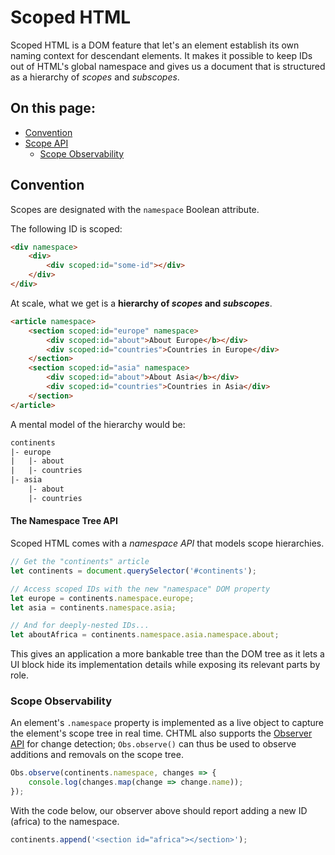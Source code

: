 # Scoped HTML

Scoped HTML is a DOM feature that let's an element establish its own naming context for descendant elements. It makes it possible to keep IDs out of HTML's global namespace and gives us a document that is structured as a hierarchy of *scopes* and *subscopes*.

## On this page:
+ [Convention](#convention)
+ [Scope API](#scope-api)
  + [Scope Observability](#scope-observability)

## Convention

Scopes are designated with the `namespace` Boolean attribute.

The following ID is scoped:

```html
<div namespace>
    <div>
        <div scoped:id="some-id"></div>
    </div>
</div>
```

At scale, what we get is a **hierarchy of *scopes* and *subscopes***.

```html
<article namespace>
    <section scoped:id="europe" namespace>
        <div scoped:id="about">About Europe</b></div>
        <div scoped:id="countries">Countries in Europe</div>
    </section>
    <section scoped:id="asia" namespace>
        <div scoped:id="about">About Asia</b></div>
        <div scoped:id="countries">Countries in Asia</div>
    </section>
</article>
```

A mental model of the hierarchy would be:

```html
continents
|- europe
|   |- about
|   |- countries
|- asia
    |- about
    |- countries
```

#### The Namespace Tree API

Scoped HTML comes with a *namespace API* that models scope hierarchies.

```js
// Get the "continents" article
let continents = document.querySelector('#continents');

// Access scoped IDs with the new "namespace" DOM property
let europe = continents.namespace.europe;
let asia = continents.namespace.asia;

// And for deeply-nested IDs...
let aboutAfrica = continents.namespace.asia.namespace.about;
```

This gives an application a more bankable tree than the DOM tree as it lets a UI block hide its implementation details while exposing its relevant parts by role.

### Scope Observability

An element's `.namespace` property is implemented as a live object to capture the element's scope tree in real time. CHTML also supports the [Observer API](https://docs.web-native.dev/observer) for change detection; `Obs.observe()` can thus be used to observe additions and removals on the scope tree.

```js
Obs.observe(continents.namespace, changes => {
    console.log(changes.map(change => change.name));
});
```

With the code below, our observer above should report adding a new ID (africa) to the namespace.

```js
continents.append('<section id="africa"></section>');
```